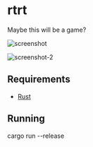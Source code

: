 # rtrt

Maybe this will be a game?

![screenshot](https://user-images.githubusercontent.com/33322/226107925-9c9b9fc0-4156-4a56-9a82-c20aa6483579.png)

![screenshot-2](https://user-images.githubusercontent.com/33322/226124413-26546202-8564-4176-bdb2-1ee7ddb63363.png)

## Requirements

* [Rust](https://rustup.rs)

## Running

cargo run --release
